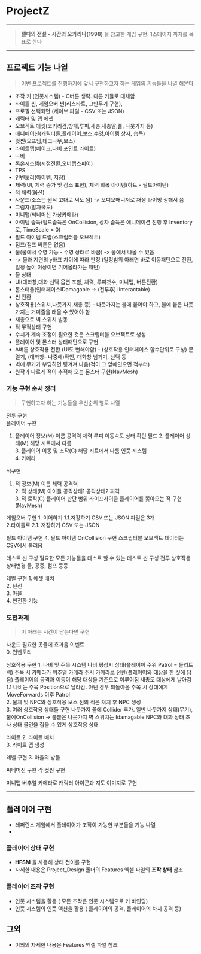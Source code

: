 # ProjectZ
---
> **젤다의 전설 - 시간의 오카리나(1998)** 을 참고한 게임 구현. 1스테이지 까지를 목표로 한다

---
## 프로젝트 기능 나열
> 이번 프로젝트를 진행하기에 앞서 구현하고자 하는 게임의 기능들을 나열 해본다

- 조작 키 (인풋시스템) - C버튼 생략. 다른 키들로 대체함
- 타이틀 씬, 게임오버 씬(리스타트, 그만두기 구현),
- 프로필 선택화면 (세이브 파일 - CSV 또는 JSON)
- 캐릭터 및 맵 에셋
- 오브젝트 에셋(코키리검,방패,루피,새총,새총알,풀, 나뭇가지 등)
- 애니메이션(캐릭터들,플레이어,보스,수영,아이템 상자, 습득)
- 컷씬(오프닝,데크나무,보스)
- 라이트맵(베이크,나비 포인트 라이트) 
- 나비
- 록온시스템(시점전환,오버랩스피어)
- TPS
- 인벤토리(아이템, 저장)
- 체력(UI, 체력 증가 및 감소 표현), 체력 회복 아이템(하트 - 필드아이템)
- 적 체력(옵션)
- 사운드(소스는 원작 고대로 써도 됨) -> 오디오매니저로 재생 타이밍 정해서 씀
- 그림자(발자국도)
- 미니맵(씨네머신 가상카메라)
- 아이템 습득(필드습득은 OnCollision, 상자 습득은 애니메이션 진행 후 Inventory로, TimeScale = 0)
- 필드 아이템 드랍(스크립터블 오브젝트)
- 점프(점프 버튼은 없음)
- 물(물에서 수영 가능 - 수영 상태로 바꿈) -> 물에서 나올 수 있음
- -> 물과 지면의 y좌표 차이에 따라 판정 (일정범위 아래면 바로 이동패턴으로 전환, 일정 높이 이상이면 기어올라가는 패턴)
-  물 상태
- UI(대화창,대화 선택 옵션 포함, 체력, 루피갯수, 미니맵, 버튼전환)
- 몬스터들(인터페이스IDamagable -> (전투후) IInteractable)
- 씬 전환
- 상호작용(스위치,나뭇가지,새총 등) - 나뭇가지는 불에 붙어야 하고, 불에 붙은 나뭇가지는 거미줄을 태울 수 있어야 함
- 새총으로 벽 스위치 발동
- 적 무적상태 구현
- 수치가 계속 조정이 필요한 것은 스크립터블 오브젝트로 생성
- 플레이어 및 몬스터 상태패턴으로 구현
- A버튼 상호작용 전환 (UI도 변해야함) - (상호작용 인터페이스 함수단위로 구성) 문열기, (대화창- 나중에)확인, 대화창 넘기기, 선택 등
- 벽에 무기가 부딪히면 팅겨져 나옴(적이 그 앞에잇으면 적부터)
- 원작과 다르게 적이 추적해 오는 몬스터 구현(NavMesh)
### 기능 구현 순서 정리
> 구현하고자 하는 기능들을 우선순위 별로 나열

전투 구현							
플레이어 구현
1. 플레이어 정보(M)	이름	공격력	체력	루피	이동속도	상태 확인 필드
	2. 플레이어 상태(M)	해당 시트에서 다룸					
	3. 플레이어 이동 및 조작(C)	해당 시트에서 다룸	인풋 시스템				
	4. 카메라						
							
적구현
1. 적 정보(M)	이름	체력	공격력			
	2. 적 상태(M)	아이들	공격상태1	공격상태2	피격		
	3. 적 로직(C)	플레이어 판단 범위	라이프사이클	플레이어를 쫒아오는 적 구현(NavMesh)			

게임오버 구현	1. 이어하기	1.1.저장하기	CSV 또는 JSON	파일은 3개			
	2.타이틀로	2.1. 저장하기	CSV 또는 JSON				

필드 아이템 구현	4. 필드 아이템 OnCollision 구현	스크립터블 오브젝트	데이터는 CSV에서 불러옴				

테스트 씬 구성	필요한 모든 기능들을 테스트 할 수 있는 테스트 씬 구성	전투	상호작용	상태변경	물, 공중, 점프 등등		

레벨 구현	1. 에셋 배치						
	2. 던전						
	3. 마을						
	4. 씬전환 기능						

### 도전과제
> 이 아래는 시간이 남는다면 구현

사운드	필요한 곳들에 효과음 이벤트						
	0. 인벤토리						

상호작용 구현	1. 나비 및 주목 시스템	나비 평상시 상태(플레이어 주위 Patrol = 돌리트랙)	주목 시 카메라가 버추얼 카메라 주시 카메라로 전환(플레이어와 대상을 한 샷에 담음)	플레이어의 공격과 이동이 해당 대상을 기준으로 이루어짐	새총도 대상에게 날아감		
	1.1 나비는 주목 Position으로 날라감. 아닌 경우 되돌아옴	주목 시 상대에게 MoveForwards 이후 Patrol					
	2. 물체 및 NPC와 상호작용	보스 전의 적은 처치 후 NPC 생성					
	3. 여러 상호작용 상태들 구현	나뭇가지 끝에 Collider 추가. 일반 나뭇가지 상태(무기), 불에OnCollision -> 불붙은 나뭇가지	벽 스위치는 Idamagable	NPC와 대화 상태	조사 상태	물건을 집을 수 있게 상호작용 상태	

라이트	2. 라이트 배치						
	3. 라이트 맵 생성						

레벨 구현	3. 마을의 방들						

씨네머신 구현	각 컷씬 구현						

미니맵	버추얼 카메라로 캐릭터 아이콘과 지도 이미지로 구현


---
## 플레이어 구현
- 레퍼런스 게임에서 플레이어가 조작이 가능한 부분들을 기능 나열
- 
### 플레이어 상태 구현
- **HFSM** 을 사용해 상태 전이를 구현
- 자세한 내용은 Project_Design 폴더의 Features 엑셀 파일의 **조작 상태** 참조
### 플레이어 조작 구현
- 인풋 시스템을 활용 ( 모든 조작은 인풋 시스템으로 키 바인딩)
- 인풋 시스템의 인풋 액션을 활용 ( 플레이어의 공격, 플레이어의 차지 공격 등)

## 그외
- 이외의 자세한 내용은 Features 엑셀 파일 참조

